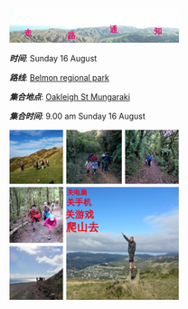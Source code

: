 ![skyline](_images/skyline2.png)

***时间***: Sunday 16 August

***路线***: [Belmon regional park](http://tracks.org.nz/track/show/110)

***集合地点***: [Oakleigh St Mungaraki](https://goo.gl/IMn8wK)

***集合时间***: 9.00 am Sunday 16 August


![go-walking2](_images/go-walking2.jpg)
